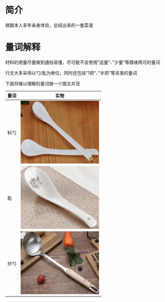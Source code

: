 # 简介
根据本人多年亲身体验，总结出来的一套菜谱

# 量词解释
材料的用量尽量做到通俗易懂，尽可能不会使用”适量“、”少量“等模棱两可的量词

行文大多采用以勺/匙为单位，同时还包括”1把“、”半把“等另类的量词

下面将难以理解的量词做一个图文并茂

量词|实物
---|---
料勺|<img style="width: 250px; height: 200px;" src="./images/ls.png"/>
匙|<img style="width: 250px; height: 200px;" src="./images/cc.png"/>
炒勺|<img style="width: 250px; height: 200px;" src="./images/cs.png"/>
